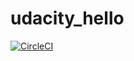 # udacity_hello
[![CircleCI](https://dl.circleci.com/status-badge/img/gh/thangnguyennnn/udacity_hello/tree/main.svg?style=svg)](https://dl.circleci.com/status-badge/redirect/gh/thangnguyennnn/udacity_hello/tree/main)
